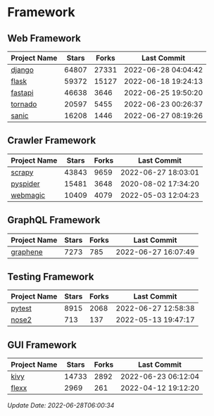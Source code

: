 # Framework

## Web Framework
| Project Name | Stars | Forks | Last Commit |
| ------------ | ----- | ----- | ----------- |
| [django](https://github.com/django/django) | 64807 | 27331 | 2022-06-28 04:04:42 |
| [flask](https://github.com/pallets/flask) | 59372 | 15127 | 2022-06-18 19:24:13 |
| [fastapi](https://github.com/tiangolo/fastapi) | 46638 | 3646 | 2022-06-25 19:50:20 |
| [tornado](https://github.com/tornadoweb/tornado) | 20597 | 5455 | 2022-06-23 00:26:37 |
| [sanic](https://github.com/sanic-org/sanic) | 16208 | 1446 | 2022-06-27 08:19:26 |

## Crawler Framework
| Project Name | Stars | Forks | Last Commit |
| ------------ | ----- | ----- | ----------- |
| [scrapy](https://github.com/scrapy/scrapy) | 43843 | 9659 | 2022-06-27 18:03:01 |
| [pyspider](https://github.com/binux/pyspider) | 15481 | 3648 | 2020-08-02 17:34:20 |
| [webmagic](https://github.com/code4craft/webmagic) | 10409 | 4079 | 2022-05-03 12:04:23 |

## GraphQL Framework
| Project Name | Stars | Forks | Last Commit |
| ------------ | ----- | ----- | ----------- |
| [graphene](https://github.com/graphql-python/graphene) | 7273 | 785 | 2022-06-27 16:07:49 |

## Testing Framework
| Project Name | Stars | Forks | Last Commit |
| ------------ | ----- | ----- | ----------- |
| [pytest](https://github.com/pytest-dev/pytest) | 8915 | 2068 | 2022-06-27 12:58:38 |
| [nose2](https://github.com/nose-devs/nose2) | 713 | 137 | 2022-05-13 19:47:17 |

## GUI Framework
| Project Name | Stars | Forks | Last Commit |
| ------------ | ----- | ----- | ----------- |
| [kivy](https://github.com/kivy/kivy) | 14733 | 2892 | 2022-06-23 06:12:04 |
| [flexx](https://github.com/flexxui/flexx) | 2969 | 261 | 2022-04-12 19:12:20 |

*Update Date: 2022-06-28T06:00:34*